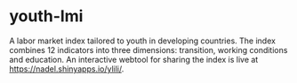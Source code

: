 # youth-lmi
A labor market index tailored to youth in developing countries. The index combines 12 indicators into three dimensions: transition, working conditions and education. An interactive webtool for sharing the index is live at https://nadel.shinyapps.io/ylili/.
